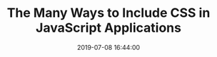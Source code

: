 ---
layout: post-external
url: https://css-tricks.com/the-many-ways-to-include-css-in-javascript-applications/
publisher: CSS Tricks
title: The Many Ways to Include CSS in JavaScript Applications
date: 2019-07-08 16:44:00
categories: update
---